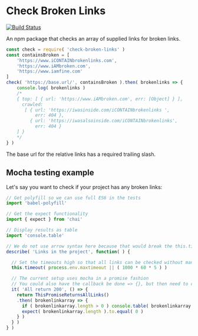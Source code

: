 # Check Broken Links

[![Build Status](https://travis-ci.org/actuallymentor/check-broken-links.svg?branch=master)](https://travis-ci.org/actuallymentor/check-broken-links)

An npm package that checks an array of supplied links for broken links.

```js
const check = require( 'check-broken-links' )
const containsBroken = [
    'https://www.iCONTAINbrokenlinks.com',
    'https://www.iAMbroken.com',
    'https://www.iamfine.com'
]
check( 'https://base.url/', containsBroken ).then( brokenlinks => {
    console.log( brokenlinks )
    /*
    { top: [ { url: 'https://www.iAMbroken.com', err: [Object] } ],
      crawled:
       [ { url: 'https://iwasinside.com/iCONTAINbrokenlinks ',
           err: 404 },
         { url: 'https://iwasalsoinside.com/iCONTAINbrokenlinks',
           err: 404 }
    ] }
    */
} )
```

The base url for the relative links has a required trailing slash.

## Mocha testing example

Let's say you want to check if your project has any broken links:

```js
// Get polyfill so we can use full ES6 in the tests
import 'babel-polyfill'

// Get the expect functionality
import { expect } from 'chai'

// Display results as table
import 'console.table'

// We do not use arrow syntax here because that would break the this.timeout
describe( 'Links in the project', function( ) {

  // Set the timeouts high so that all links can be checked without many or slow requests crashing the test
  this.timeout( process.env.maxtimeout || ( 1000 * 60 * 5 ) )

  // The current setup uses mocha in a promise fashion
  // You could also have the callback be done => {}, but then need to call done() after the expect()
  it( 'All return 200', () => {
    return ThisPromiseReturnsAllLinks()
    .then( brokenlinkarray => {
      if ( brokenlinkarray.length > 0 ) console.table( brokenlinkarray )
      expect( brokenlinkarray.length ).to.equal( 0 )
    } )
  } )
} )
```
